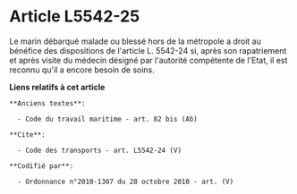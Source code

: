 # Article L5542-25

Le marin débarqué malade ou blessé hors de la métropole a droit au bénéfice des dispositions de l'article L. 5542-24 si,
après son rapatriement et après visite du médecin désigné par l'autorité compétente de l'Etat, il est reconnu qu'il a encore
besoin de soins.

**Liens relatifs à cet article**

	**Anciens textes**:

	  - Code du travail maritime - art. 82 bis (Ab)

	**Cite**:

	  - Code des transports - art. L5542-24 (V)

	**Codifié par**:

	  - Ordonnance n°2010-1307 du 28 octobre 2010 - art. (V)
